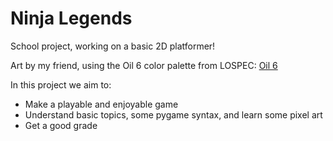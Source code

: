 # Ninja Legends
School project, working on a basic 2D platformer!

Art by my friend, using the Oil 6 color palette from LOSPEC: [Oil 6](https://lospec.com/palette-list/oil-6)

In this project we aim to:
- Make a playable and enjoyable game
- Understand basic topics, some pygame syntax, and learn some pixel art
- Get a good grade
